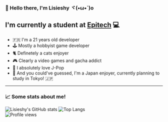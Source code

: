 ### 👋 Hello there, I'm Lisieshy ヾ(•ω•`)o

## I'm currently a student at [Epitech](https://epitech.eu) 💻

- 🇫🇷 I'm a 21 years old developer
- 🕹️ Mostly a hobbyist game developer
- 🐈 Definetely a cats enjoyer
- 🎮 Clearly a video games and gacha addict
- 🎵 I absolutely love J-Pop
- 🗾 And you could've guessed, I'm a Japan enjoyer, currently planning to study in Tokyo! 🇯🇵

---

### 📈 Some stats about me!

![Lisieshy's GitHub stats](https://github-readme-stats.vercel.app/api?username=Lisieshy&bg_color=30,e96443,904e95&title_color=fff&text_color=fff&include_all_commits=true&icon_color=fff&count_private=true&show_icons=true)
![Top Langs](https://github-readme-stats.vercel.app/api/top-langs/?username=Lisieshy&bg_color=30,e96443,904e95&title_color=fff&text_color=fff&langs_count=5&layout=compact)
<br/>
![Profile views](https://komarev.com/ghpvc/?username=Lisieshy&color=FD428D)

<!--
**Lisieshy/Lisieshy** is a ✨ _special_ ✨ repository because its `README.md` (this file) appears on your GitHub profile.

Here are some ideas to get you started:

- 🔭 I’m currently working on ...
- 🌱 I’m currently learning ...
- 👯 I’m looking to collaborate on ...
- 🤔 I’m looking for help with ...
- 💬 Ask me about ...
- 📫 How to reach me: ...
- 😄 Pronouns: ...
- ⚡ Fun fact: ...
-->
